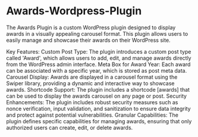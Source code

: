 # Awards-Wordpress-Plugin


The Awards Plugin is a custom WordPress plugin designed to display awards in a visually appealing carousel format. This plugin allows users to easily manage and showcase their awards on their WordPress site.

Key Features:
Custom Post Type: The plugin introduces a custom post type called 'Award', which allows users to add, edit, and manage awards directly from the WordPress admin interface.
Meta Box for Award Year: Each award can be associated with a specific year, which is stored as post meta data.
Carousel Display: Awards are displayed in a carousel format using the Swiper library, providing a dynamic and interactive way to showcase awards.
Shortcode Support: The plugin includes a shortcode [awards] that can be used to display the awards carousel on any page or post.
Security Enhancements: The plugin includes robust security measures such as nonce verification, input validation, and sanitization to ensure data integrity and protect against potential vulnerabilities.
Granular Capabilities: The plugin defines specific capabilities for managing awards, ensuring that only authorized users can create, edit, or delete awards.

